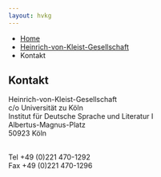 ```yaml
---
layout: hvkg
---
```

<div class="breadcrumb">
    <ul>
        <li><a href="/kleist-portal">Home</a></li>
        <li><a href="/kleist-gesellschaft/hvkg-intro/">Heinrich-von-Kleist-Gesellschaft</a></li>
        <li>Kontakt</li>
    </ul>
</div>

## Kontakt

Heinrich-von-Kleist-Gesellschaft<br>
c/o Universität zu Köln<br>
Institut für Deutsche Sprache und Literatur I<br>
Albertus-Magnus-Platz<br>
50923 Köln<br><br>

Tel +49 (0)221 470-1292<br>
Fax +49 (0)221 470-1296